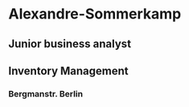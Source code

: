 # Alexandre-Sommerkamp  
## Junior business analyst  
## Inventory Management  
### Bergmanstr. Berlin  
